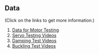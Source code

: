 ## Data
(Click on the links to get more information.)

1. [Data for Motor Testing](/Data_for_Motors)
2. [Servo Testing Videos](https://www.youtube.com/playlist?list=PLVaPRGK6aCeAnNHzqzLil41HBzZ9SyRkM)
3. [Damping Test Videos](https://www.youtube.com/playlist?list=PLVaPRGK6aCeAHlzgIaByO85Qd4JDLQqyc)
4. [Buckling Test Videos](https://youtu.be/QCOZnvxK18c)
